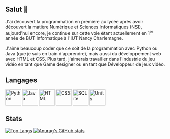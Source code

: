 ## Salut 👋

J'ai découvert la programmation en première au lycée après avoir découvert la matière Numérique et Sciences Informatiques (NSI), aujourd'hui encore, je continue sur cette voie étant actuellement en 1<sup>er</sup> année de BUT Informatique à l'IUT Nancy Charlemagne.

J'aime beaucoup coder que ce soit de la programmation avec Python ou Java (que je suis en train d'apprendre), mais aussi du développement web avec HTML et CSS. Plus tard, j'aimerais travailler dans l'industrie du jeu vidéo en tant que Game designer ou en tant que Développeur de jeux vidéo.

## Langages

<img align="left" height=50 title="Python" src="https://cdn.jsdelivr.net/gh/devicons/devicon/icons/python/python-original.svg"/>
<img align="left" height=50 title="Java" src="https://cdn.jsdelivr.net/gh/devicons/devicon/icons/java/java-original.svg"/>
<img align="left" height=50 title="HTML" src="https://cdn.jsdelivr.net/gh/devicons/devicon/icons/html5/html5-original.svg"/>
<img align="left" height=50 title="CSS" src="https://cdn.jsdelivr.net/gh/devicons/devicon/icons/css3/css3-original.svg"/>
<img align="left" height=50 title="SQLite" src="https://cdn.jsdelivr.net/gh/devicons/devicon/icons/sqlite/sqlite-original.svg"/>
<img height=50 title="Unity" src="https://cdn.jsdelivr.net/gh/devicons/devicon/icons/unity/unity-original.svg"/>

## Stats

[![Top Langs](https://github-readme-stats.vercel.app/api/top-langs/?username=washifr&theme=github_dark)](https://github.com/anuraghazra/github-readme-stats)
[![Anurag's GitHub stats](https://github-readme-stats.vercel.app/api?username=washifr&show_icons=true&theme=github_dark)](https://github.com/anuraghazra/github-readme-stats)
